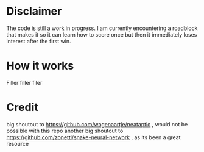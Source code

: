 # Disclaimer
The code is still a work in progress. I am currently encountering a roadblock that makes it so it can learn how to score once but then it immediately loses interest after the first win.


# How it works
Filler filler filer


# Credit
big shoutout to https://github.com/wagenaartje/neataptic , would not be possible with this repo
another big shoutout to https://github.com/zonetti/snake-neural-network , as its been a great resource
